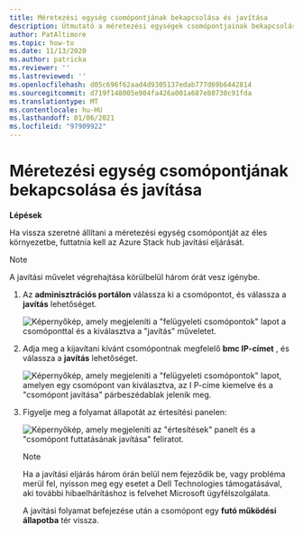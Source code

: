 ```yaml
---
title: Méretezési egység csomópontjának bekapcsolása és javítása
description: Útmutató a méretezési egységek csomópontjainak bekapcsolásához és kijavításához
author: PatAltimore
ms.topic: how-to
ms.date: 11/13/2020
ms.author: patricka
ms.reviewer: ''
ms.lastreviewed: ''
ms.openlocfilehash: d05c696f62aad4d9305137edab777d69b6442814
ms.sourcegitcommit: d719f148005e904fa426a001a687e80730c91fda
ms.translationtype: MT
ms.contentlocale: hu-HU
ms.lasthandoff: 01/06/2021
ms.locfileid: "97909922"
---
```

# <a name="powering-on-and-repairing-a-scale-unit-node"></a>Méretezési egység csomópontjának bekapcsolása és javítása

**Lépések**

Ha vissza szeretné állítani a méretezési egység csomópontját az éles környezetbe, futtatnia kell az Azure Stack hub javítási eljárását.

> [!NOTE]
> A javítási művelet végrehajtása körülbelül három órát vesz igénybe.

1.  Az **adminisztrációs portálon** válassza ki a csomópontot, és válassza a **javítás** lehetőséget.

    ![Képernyőkép, amely megjeleníti a "felügyeleti csomópontok" lapot a csomóponttal és a kiválasztva a "javítás" műveletet.](media/image-52.png)

1.  Adja meg a kijavítani kívánt csomópontnak megfelelő **bmc IP-címet** , és válassza a **javítás** lehetőséget.

    ![Képernyőkép, amely megjeleníti a "felügyeleti csomópontok" lapot, amelyen egy csomópont van kiválasztva, az I P-címe kiemelve és a "csomópont javítása" párbeszédablak jelenik meg.](media/image-53.png)

1.  Figyelje meg a folyamat állapotát az értesítési panelen:

    ![Képernyőkép, amely megjeleníti az "értesítések" panelt és a "csomópont futtatásának javítása" feliratot.](media/image-54.png)
    
    
    > [!NOTE]
    > Ha a javítási eljárás három órán belül nem fejeződik be, vagy probléma merül fel, nyisson meg egy esetet a Dell Technologies támogatásával, aki további hibaelhárításhoz is felvehet Microsoft ügyfélszolgálata.
    
    A javítási folyamat befejezése után a csomópont egy **futó működési állapotba** tér vissza.
    
